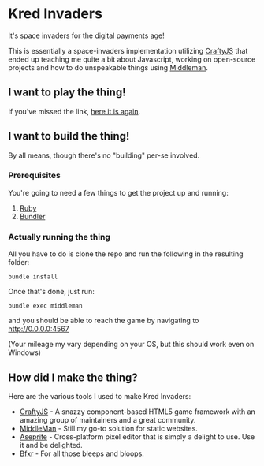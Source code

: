 # Kred Invaders

It's space invaders for the digital payments age!

This is essentially a space-invaders implementation utilizing [CraftyJS](http://craftyjs.com/) that ended up teaching me quite a bit about Javascript, working on open-source projects and how to do unspeakable things using [Middleman](https://middlemanapp.com/).

## I want to play the thing!
If you've missed the link, [here it is again](http://grozen.github.io/kred-invaders/).

## I want to build the thing!
By all means, though there's no "building" per-se involved.

### Prerequisites
You're going to need a few things to get the project up and running:

1. [Ruby](https://www.ruby-lang.org/en/)
2. [Bundler](http://bundler.io/)

### Actually running the thing
All you have to do is clone the repo and run the following in the resulting folder:

```
bundle install
```

Once that's done, just run:

```
bundle exec middleman
```

and you should be able to reach the game by navigating to http://0.0.0.0:4567

(Your mileage my vary depending on your OS, but this should work even on Windows)

## How did I make the thing?
Here are the various tools I used to make Kred Invaders:

* [CraftyJS](http://craftyjs.com/) - A snazzy component-based HTML5 game framework with an amazing group of maintainers and a great community.
* [MiddleMan](https://middlemanapp.com/) - Still my go-to solution for static websites.
* [Aseprite](http://www.aseprite.org/) - Cross-platform pixel editor that is simply a delight to use. Use it and be delighted.
* [Bfxr](http://www.bfxr.net/) - For all those bleeps and bloops.